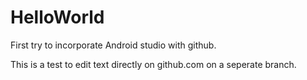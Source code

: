 # HelloWorld
First try to incorporate Android studio with github.


This is a test to edit text directly on github.com on a seperate branch.
